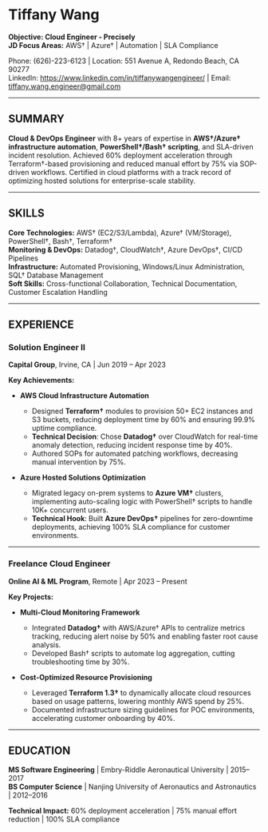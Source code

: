 # Tiffany Wang

**Objective: Cloud Engineer - Precisely**  
**JD Focus Areas:** AWS† | Azure† | Automation | SLA Compliance  

Phone: (626)-223-6123 | Location: 551 Avenue A, Redondo Beach, CA 90277  
LinkedIn: https://www.linkedin.com/in/tiffanywangengineer/ | Email: tiffany.wang.engineer@gmail.com  

---

## SUMMARY  
**Cloud & DevOps Engineer** with 8+ years of expertise in **AWS†/Azure† infrastructure automation**, **PowerShell†/Bash† scripting**, and SLA-driven incident resolution. Achieved 60% deployment acceleration through Terraform†-based provisioning and reduced manual effort by 75% via SOP-driven workflows. Certified in cloud platforms with a track record of optimizing hosted solutions for enterprise-scale stability.  

---

## SKILLS  
**Core Technologies:** AWS† (EC2/S3/Lambda), Azure† (VM/Storage), PowerShell†, Bash†, Terraform†  
**Monitoring & DevOps:** Datadog†, CloudWatch†, Azure DevOps†, CI/CD Pipelines  
**Infrastructure:** Automated Provisioning, Windows/Linux Administration, SQL† Database Management  
**Soft Skills:** Cross-functional Collaboration, Technical Documentation, Customer Escalation Handling  

---

## EXPERIENCE  

### Solution Engineer II  
**Capital Group**, Irvine, CA | Jun 2019 – Apr 2023  

**Key Achievements:**  
- **AWS Cloud Infrastructure Automation**  
  - Designed **Terraform†** modules to provision 50+ EC2 instances and S3 buckets, reducing deployment time by 60% and ensuring 99.9% uptime compliance.  
  - **Technical Decision**: Chose **Datadog†** over CloudWatch for real-time anomaly detection, reducing incident response time by 40%.  
  - Authored SOPs for automated patching workflows, decreasing manual intervention by 75%.  

- **Azure Hosted Solutions Optimization**  
  - Migrated legacy on-prem systems to **Azure VM†** clusters, implementing auto-scaling logic with PowerShell† scripts to handle 10K+ concurrent users.  
  - **Technical Hook**: Built **Azure DevOps†** pipelines for zero-downtime deployments, achieving 100% SLA compliance for customer environments.  

---

### Freelance Cloud Engineer  
**Online AI & ML Program**, Remote | Apr 2023 – Present  

**Key Projects:**  
- **Multi-Cloud Monitoring Framework**  
  - Integrated **Datadog†** with AWS/Azure† APIs to centralize metrics tracking, reducing alert noise by 50% and enabling faster root cause analysis.  
  - Developed Bash† scripts to automate log aggregation, cutting troubleshooting time by 30%.  

- **Cost-Optimized Resource Provisioning**  
  - Leveraged **Terraform 1.3†** to dynamically allocate cloud resources based on usage patterns, lowering monthly AWS spend by 25%.  
  - Documented infrastructure sizing guidelines for POC environments, accelerating customer onboarding by 40%.  

---

## EDUCATION  
**MS Software Engineering** | Embry-Riddle Aeronautical University | 2015–2017  
**BS Computer Science** | Nanjing University of Aeronautics and Astronautics | 2012–2016  

**Technical Impact:** 60% deployment acceleration | 75% manual effort reduction | 100% SLA compliance  